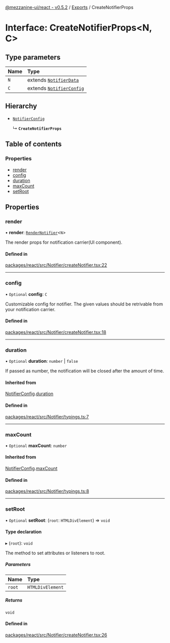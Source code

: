 [@mezzanine-ui/react - v0.5.2](../README.md) / [Exports](../modules.md) / CreateNotifierProps

# Interface: CreateNotifierProps<N, C\>

## Type parameters

| Name | Type |
| :------ | :------ |
| `N` | extends [`NotifierData`](notifierdata.md) |
| `C` | extends [`NotifierConfig`](notifierconfig.md) |

## Hierarchy

- [`NotifierConfig`](notifierconfig.md)

  ↳ **`CreateNotifierProps`**

## Table of contents

### Properties

- [render](createnotifierprops.md#render)
- [config](createnotifierprops.md#config)
- [duration](createnotifierprops.md#duration)
- [maxCount](createnotifierprops.md#maxcount)
- [setRoot](createnotifierprops.md#setroot)

## Properties

### render

• **render**: [`RenderNotifier`](../modules.md#rendernotifier)<`N`\>

The render props for notification carrier(UI component).

#### Defined in

[packages/react/src/Notifier/createNotifier.tsx:22](https://github.com/Mezzanine-UI/mezzanine/blob/83e0173/packages/react/src/Notifier/createNotifier.tsx#L22)

___

### config

• `Optional` **config**: `C`

Customizable config for notifier. The given values should be retrivable from your notification carrier.

#### Defined in

[packages/react/src/Notifier/createNotifier.tsx:18](https://github.com/Mezzanine-UI/mezzanine/blob/83e0173/packages/react/src/Notifier/createNotifier.tsx#L18)

___

### duration

• `Optional` **duration**: `number` \| ``false``

If passed as number, the notification will be closed after the amount of time.

#### Inherited from

[NotifierConfig](notifierconfig.md).[duration](notifierconfig.md#duration)

#### Defined in

[packages/react/src/Notifier/typings.ts:7](https://github.com/Mezzanine-UI/mezzanine/blob/83e0173/packages/react/src/Notifier/typings.ts#L7)

___

### maxCount

• `Optional` **maxCount**: `number`

#### Inherited from

[NotifierConfig](notifierconfig.md).[maxCount](notifierconfig.md#maxcount)

#### Defined in

[packages/react/src/Notifier/typings.ts:8](https://github.com/Mezzanine-UI/mezzanine/blob/83e0173/packages/react/src/Notifier/typings.ts#L8)

___

### setRoot

• `Optional` **setRoot**: (`root`: `HTMLDivElement`) => `void`

#### Type declaration

▸ (`root`): `void`

The method to set attributes or listeners to root.

##### Parameters

| Name | Type |
| :------ | :------ |
| `root` | `HTMLDivElement` |

##### Returns

`void`

#### Defined in

[packages/react/src/Notifier/createNotifier.tsx:26](https://github.com/Mezzanine-UI/mezzanine/blob/83e0173/packages/react/src/Notifier/createNotifier.tsx#L26)
